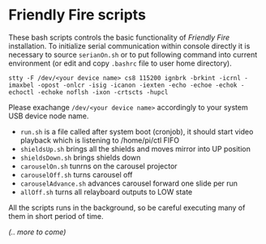  Friendly Fire scripts
======================

These bash scripts controls the basic functionality of _Friendly Fire_ installation. To initialize serial communication within console directly it is necessary to source ```serianOn.sh``` or to put following command into current environment (or edit and copy ```.bashrc``` file to user home directory).

```
stty -F /dev/<your device name> cs8 115200 ignbrk -brkint -icrnl -imaxbel -opost -onlcr -isig -icanon -iexten -echo -echoe -echok -echoctl -echoke noflsh -ixon -crtscts -hupcl
```

Please exachange ```/dev/<your device name>``` accordingly to your system USB device node name.

+ ```run.sh``` is a file called after system boot (cronjob), it should start video playback which is listening to /home/pi/ctl FIFO
+ ```shieldsUp.sh``` brings all the shields and moves mirror into UP position
+ ```shieldsDown.sh``` brings shields down
+ ```carouselOn.sh``` tunrns on the carousel projector
+ ```carouselOff.sh``` turns carousel off
+ ```carouselAdvance.sh``` advances carousel forward one slide per run
+ ```allOff.sh``` turns all relayboard outputs to LOW state

All the scripts runs in the background, so be careful executing many of them in short period of time.

_(.. more to come)_
